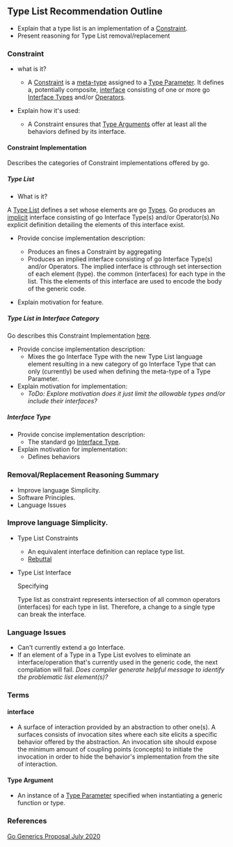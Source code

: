 ## Type List Recommendation Outline
  - Explain that a type list is an implementation of a [Constraint](##constraint).
  - Present reasoning for Type List removal/replacement
  
### Constraint
  - what is it?

    - A [Constraint](https://go.googlesource.com/proposal/+/refs/heads/master/design/go2draft-type-parameters.md#defining-constraints) is a [meta-type](https://go.googlesource.com/proposal/+/refs/heads/master/design/go2draft-type-parameters.md#using-a-constraint) assigned to a [Type Parameter](https://go.googlesource.com/proposal/+/refs/heads/master/design/go2draft-type-parameters.md#type-parameters).  It defines a, potentially composite, [interface](#interface) consisting of one or more go [Interface Types](https://golang.org/ref/spec#Interface_types) and/or [Operators](https://golang.org/ref/spec#Operators).

- Explain how it's used:
  - A Constraint ensures that [Type Arguments](#type-arguments) offer at least all the behaviors defined by its interface.

#### Constraint Implementation
Describes the categories of Constraint implementations offered by go.

##### Type List
- What is it?

A [Type List](https://go.googlesource.com/proposal/+/refs/heads/master/design/go2draft-type-parameters.md#type-lists-in-constraints) defines a set whose elements are go [Types](https://golang.org/ref/spec#Types).  Go produces an [implicit](https://www.google.com/search?client=ubuntu&hs=oHR&channel=fs&q=define+implicit&forcedict=implicit&dictcorpus=en-US&expnd=1) interface consisting of go Interface Type(s) and/or Operator(s).No explicit definition detailing the elements of this interface exist. 
   - Provide concise implementation description:

        -  Produces an fines a Constraint by aggregating 
        -  Produces an implied interface consisting of go Interface Type(s) and/or Operators.  The implied interface is cthrough set intersection of each element (type).   the common (interfaces) for each type in the list.  This the elements of this interface are used to encode the body of the generic code.   
  - Explain motivation for feature.
##### Type List in Interface Category 
Go describes this Constraint Implementation [here](https://go.googlesource.com/proposal/+/refs/heads/master/design/go2draft-type-parameters.md#type-lists-in-interface-types).
  - Provide concise implementation description:
    - Mixes the go Interface Type with the new Type List language element resulting in a new category of go Interface Type that can only (currently) be used when defining the meta-type of a Type Parameter. 
  - Explain motivation for implementation:
    - *ToDo: Explore motivation does it just limit the allowable types and/or include their interfaces?*

##### Interface Type
  - Provide concise implementation description:
    - The standard go [Interface Type](https://golang.org/ref/spec#Interface_types).
  - Explain motivation for implementation:
    - Defines behaviors 

### Removal/Replacement Reasoning Summary
- Improve language Simplicity.
- Software Principles.
- Language Issues
    
### Improve language Simplicity.
-  Type List Constraints
    - An equivalent interface definition can replace type list. 
    - [Rebuttal](https://go.googlesource.com/proposal/+/refs/heads/master/design/go2draft-type-parameters.md#why-not-use-methods-instead-of-type-lists)
-  Type List Interface
    
    Specifying 
    
    Type list as constraint represents intersection of all common operators (interfaces) for each type in list.  Therefore, a change to a single type can break the interface.

### Language Issues
- Can't currently extend a go Interface.
- If an element of a Type in a Type List evolves to eliminate an interface/operation that's currently used in the generic code, the next compilation will fail. *Does compiler generate helpful message to identify the problematic list element(s)?*


### Terms

#### interface
 -  A surface of interaction provided by an abstraction to other one(s).  A surfaces consists of invocation sites where each site elicits a specific behavior offered by the abstraction.  An invocation site should expose the minimum amount of coupling points (concepts) to initiate the invocation in order to hide the behavior's implementation from the site of interaction.
 
#### Type Argument
  -  An instance of a [Type Parameter](https://go.googlesource.com/proposal/+/refs/heads/master/design/go2draft-type-parameters.md#type-parameters) specified when instantiating a generic function or type.

### References
[Go Generics Proposal July 2020
](https://go.googlesource.com/proposal/+/refs/heads/master/design/go2draft-type-parameters.md)